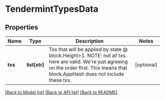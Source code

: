# TendermintTypesData

## Properties
Name | Type | Description | Notes
------------ | ------------- | ------------- | -------------
**txs** | **list[str]** | Txs that will be applied by state @ block.Height+1. NOTE: not all txs here are valid.  We&#x27;re just agreeing on the order first. This means that block.AppHash does not include these txs. | [optional] 

[[Back to Model list]](../README.md#documentation-for-models) [[Back to API list]](../README.md#documentation-for-api-endpoints) [[Back to README]](../README.md)

